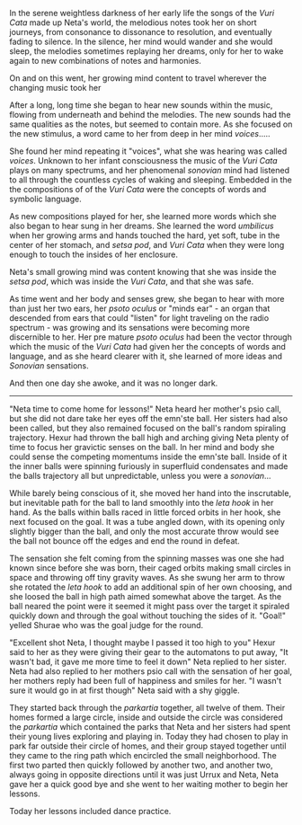 In the serene weightless darkness of her early life the songs of the _Vuri Cata_ made up Neta's world, the melodious notes took her on short journeys, from consonance to dissonance to resolution, and eventually fading to silence. In the silence, her mind would wander and she would sleep, the melodies sometimes replaying her dreams, only for her to wake again to new combinations of notes and harmonies.

On and on this went, her growing mind content to travel wherever the changing music took her

After a long, long time she began to hear new sounds within the music, flowing from underneath and behind the melodies. The new sounds had the same qualities as the notes, but seemed to contain more. As she focused on the new stimulus, a word came to her from deep in her mind _voices_.....

She found her mind repeating it "voices", what she was hearing was called _voices_. Unknown to her infant consciousness the music of the _Vuri Cata_ plays on many spectrums, and her phenomenal _sonovian_ mind had listened to all through the countless cycles of waking and sleeping. Embedded in the the compositions of of the _Vuri Cata_ were the concepts of words and symbolic language.

As new compositions played for her, she learned more words which she also began to hear sung in her dreams. She learned the word _umbilicus_ when her growing arms and hands touched the hard, yet soft, tube in the center of her stomach, and _setsa pod_, and _Vuri Cata_ when they were long enough to touch the insides of her enclosure.

Neta's small growing mind was content knowing that she was inside the _setsa pod_, which was inside the _Vuri Cata_, and that she was safe.

As time went and her body and senses grew, she began to hear with more than just her two ears, her _psoto oculus_ or "minds ear" - an organ that descended from ears that could "listen" for light traveling on the radio spectrum - was growing and its sensations were becoming more discernible to her. Her pre mature _psoto oculus_ had been the vector through which the music of the _Vuri Cata_ had given her the concepts of words and language, and as she heard clearer with it, she learned of more ideas and _Sonovian_ sensations.

And then one day she awoke, and it was no longer dark.


___________________________

"Neta time to come home for lessons!" Neta heard her mother's psio call, but she did not dare take her eyes off the emn'ste ball. Her sisters had also been called, but they also remained focused on the ball's random spiraling trajectory. Hexur had thrown the ball high and arching giving Neta plenty of time to focus her gravictic senses on the ball. In her mind and body she could sense the competing momentums inside the emn'ste ball. Inside of it the inner balls were spinning furiously in superfluid condensates and made the balls trajectory all but unpredictable, unless you were a _sonovian_...

While barely being conscious of it, she moved her hand into the inscrutable, but inevitable path for the ball to land smoothly into the _leta hook_ in her hand. As the balls within balls raced in little forced orbits in her hook, she next focused on the goal. It was a tube angled down, with its opening only slightly bigger than the ball, and only the most accurate throw would see the ball not bounce off the edges and end the round in defeat.

The sensation she felt coming from the spinning masses was one she had known since before she was born, their caged orbits making small circles in space and throwing off tiny gravity waves. As she swung her arm to throw she rotated the _leta hook_ to add an additional spin of her own choosing, and she loosed the ball in high path aimed somewhat above the target. As the ball neared the point were it seemed it might pass over the target it spiraled quickly down and through the goal without touching the sides of it. "Goal!" yelled Shurae who was the goal judge for the round.

"Excellent shot Neta, I thought maybe I passed it too high to you" Hexur said to her as they were giving their gear to the automatons to put away, "It wasn't bad, it gave me more time to feel it down" Neta replied to her sister. Neta had also replied to her mothers psio call with the sensation of her goal, her mothers reply had been full of happiness and smiles for her. "I wasn't sure it would go in at first though" Neta said with a shy giggle.

They started back through the _parkartia_ together, all twelve of them. Their homes formed a large circle, inside and outside the circle was considered the _parkartia_ which contained the parks that Neta and her sisters had spent their young lives exploring and playing in. Today they had chosen to play in park far outside their circle of homes, and their group stayed together until they came to the ring path which encircled the small neighborhood. The first two parted then quickly followed by another two, and another two, always going in opposite directions until it was just Urrux and Neta, Neta gave her a quick good bye and she went to her waiting mother to begin her lessons.

Today her lessons included dance practice.

